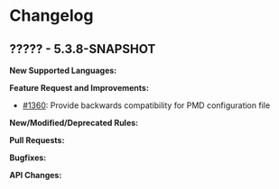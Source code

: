 # Changelog

## ????? - 5.3.8-SNAPSHOT

**New Supported Languages:**

**Feature Request and Improvements:**

*   [#1360](https://sourceforge.net/p/pmd/bugs/1360/): Provide backwards compatibility for PMD configuration file

**New/Modified/Deprecated Rules:**

**Pull Requests:**

**Bugfixes:**

**API Changes:**
